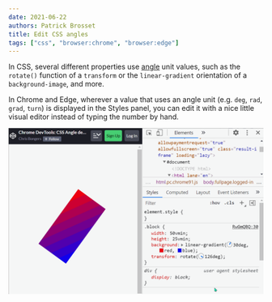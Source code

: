 ```yaml
---
date: 2021-06-22
authors: Patrick Brosset
title: Edit CSS angles
tags: ["css", "browser:chrome", "browser:edge"]
---
```

In CSS, several different properties use [angle](https://developer.mozilla.org/en-US/docs/Web/CSS/angle) unit values, such as the `rotate()` function of a `transform` or the `linear-gradient` orientation of a `background-image`, and more.

In Chrome and Edge, wherever a value that uses an angle unit (e.g. `deg`, `rad`, `grad`, `turn`) is displayed in the Styles panel, you can edit it with a nice little visual editor instead of typing the number by hand.

![Animation of the angle editor in Chrome, where a click is made on the angle swatch, and then the mouse is used to change the angle.](/assets/img/edit-css-angles.gif)
